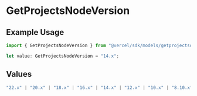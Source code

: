 # GetProjectsNodeVersion

## Example Usage

```typescript
import { GetProjectsNodeVersion } from "@vercel/sdk/models/getprojectsop.js";

let value: GetProjectsNodeVersion = "14.x";
```

## Values

```typescript
"22.x" | "20.x" | "18.x" | "16.x" | "14.x" | "12.x" | "10.x" | "8.10.x"
```